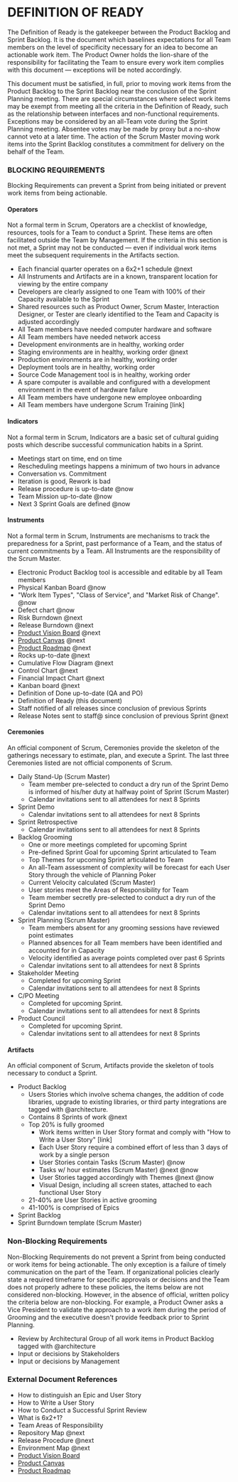 # DEFINITION OF READY
The Definition of Ready is the gatekeeper between the Product Backlog and Sprint Backlog.  It is the document which baselines expectations for all Team members on the level of specificity necessary for an idea to become an actionable work item.  The Product Owner holds the lion-share of the responsibility for facilitating the Team to ensure every work item complies with this document — exceptions will be noted accordingly.

This document must be satisfied, in full, prior to moving work items from the Product Backlog to the Sprint Backlog near the conclusion of the Sprint Planning meeting.  There are special circumstances where select work items may be exempt from meeting all the criteria in the Definition of Ready, such as the relationship between interfaces and non-functional requirements.  Exceptions may be considered by an all-Team vote during the Sprint Planning meeting.  Absentee votes may be made by proxy but a no-show cannot veto at a later time.  The action of the Scrum Master moving work items into the Sprint Backlog constitutes a commitment for delivery on the behalf of the Team.

### BLOCKING REQUIREMENTS
Blocking Requirements can prevent a Sprint from being initiated or prevent work items from being actionable.

#### Operators
Not a formal term in Scrum, Operators are a checklist of knowledge, resources, tools for a Team to conduct a Sprint.  These items are often facilitated outside the Team by Management.  If the criteria in this section is not met, a Sprint may not be conducted — even if individual work items meet the subsequent requirements in the Artifacts section.

- Each financial quarter operates on a 6x2+1 schedule @next
- All Instruments and Artifacts are in a known, transparent location for viewing by the entire company
- Developers are clearly assigned to one Team with 100% of their Capacity available to the Sprint
- Shared resources such as Product Owner, Scrum Master, Interaction Designer, or Tester are clearly identified to the Team and Capacity is adjusted accordingly
- All Team members have needed computer hardware and software
- All Team members have needed network access
- Development environments are in healthy, working order
- Staging environments are in healthy, working order @next
- Production environments are in healthy, working order
- Deployment tools are in healthy, working order
- Source Code Management tool is in healthy, working order
- A spare computer is available and configured with a development environment in the event of hardware failure
- All Team members have undergone new employee onboarding
- All Team members have undergone Scrum Training [link]

#### Indicators
Not a formal term in Scrum, Indicators are a basic set of cultural guiding posts which describe successful communication habits in a Sprint.

- Meetings start on time, end on time
- Rescheduling meetings happens a minimum of two hours in advance
- Conversation vs. Commitment
- Iteration is good, Rework is bad
- Release procedure is up-to-date @now
- Team Mission up-to-date @now
- Next 3 Sprint Goals are defined @now

#### Instruments
Not a formal term in Scrum, Instruments are mechanisms to track the preparedness for a Sprint, past performance of a Team, and the status of current commitments by a Team.  All Instruments are the responsibility of the Scrum Master.

- Electronic Product Backlog tool is accessible and editable by all Team members
- Physical Kanban Board @now
- "Work Item Types", "Class of Service", and "Market Risk of Change". @now
- Defect chart @now
- Risk Burndown @next
- Release Burndown @next
- [Product Vision Board](http://bit.ly/TTj1yF) @next
- [Product Canvas](http://bit.ly/XtqUAZ) @next
- [Product Roadmap](http://bit.ly/ZEIdwU) @next
- Rocks up-to-date @next
- Cumulative Flow Diagram @next
- Control Chart @next
- Financial Impact Chart @next
- Kanban board @next
- Definition of Done up-to-date (QA and PO)
- Definition of Ready (this document)
- Staff notified of all releases since conclusion of previous Sprints
- Release Notes sent to staff@ since conclusion of previous Sprint @next

#### Ceremonies
An official component of Scrum, Ceremonies provide the skeleton of the gatherings necessary to estimate, plan, and execute a Sprint.  The last three Ceremonies listed are not official components of Scrum.

- Daily Stand-Up (Scrum Master)
	- Team member pre-selected to conduct a dry run of the Sprint Demo is informed of his/her duty at halfway point of Sprint (Scrum Master)
	- Calendar invitations sent to all attendees for next 8 Sprints
- Sprint Demo
	- Calendar invitations sent to all attendees for next 8 Sprints
- Sprint Retrospective
	- Calendar invitations sent to all attendees for next 8 Sprints
- Backlog Grooming
	- One or more meetings completed for upcoming Sprint
	- Pre-defined Sprint Goal for upcoming Sprint articulated to Team
	- Top Themes for upcoming Sprint articulated to Team
	- An all-Team assessment of complexity will be forecast for each User Story through the vehicle of Planning Poker
	- Current Velocity calculated (Scrum Master)
	- User stories meet the Areas of Responsibility for Team
	- Team member secretly pre-selected to conduct a dry run of the Sprint Demo
	- Calendar invitations sent to all attendees for next 8 Sprints
- Sprint Planning (Scrum Master)
	- Team members absent for any grooming sessions have reviewed point estimates
	- Planned absences for all Team members have been identified and accounted for in Capacity
	- Velocity identified as average points completed over past 6 Sprints
	- Calendar invitations sent to all attendees for next 8 Sprints
- Stakeholder Meeting
	- Completed for upcoming Sprint
	- Calendar invitations sent to all attendees for next 8 Sprints
- C/PO Meeting
	- Completed for upcoming Sprint.
	- Calendar invitations sent to all attendees for next 8 Sprints
- Product Council
	- Completed for upcoming Sprint.
	- Calendar invitations sent to all attendees for next 8 Sprints

#### Artifacts
An official component of Scrum, Artifacts provide the skeleton of tools necessary to conduct a Sprint.
- Product Backlog
	- Users Stories which involve schema changes, the addition of code libraries, upgrade to existing libraries, or third party integrations are tagged with @architecture.
	- Contains 8 Sprints of work @next
	- Top 20% is fully groomed
		- Work items written in User Story format and comply with "How to Write a User Story" [link]
		- Each User Story require a combined effort of less than 3 days of work by a single person
		- User Stories contain Tasks (Scrum Master) @now
		- Tasks w/ hour estimates (Scrum Master) @next @now
		- User Stories tagged accordingly with Themes @next @now
		- Visual Design, including all screen states, attached to each functional User Story
	- 21-40% are User Stories in active grooming
	- 41-100% is comprised of Epics
- Sprint Backlog
- Sprint Burndown template (Scrum Master)

### Non-Blocking Requirements
Non-Blocking Requirements do not prevent a Sprint from being conducted or work items for being actionable.  The only exception is a failure of timely communication on the part of the Team.  If organizational policies clearly state a required timeframe for specific approvals or decisions and the Team does not properly adhere to these policies, the items below are not considered non-blocking.  However, in the absence of official, written policy the criteria below are non-blocking.  For example, a Product Owner asks a Vice President to validate the approach to a work item during the period of Grooming and the executive doesn't provide feedback prior to Sprint Planning.

- Review by Architectural Group of all work items in Product Backlog tagged with @architecture
- Input or decisions by Stakeholders
- Input or decisions by Management

### External Document References
- How to distinguish an Epic and User Story
- How to Write a User Story
- How to Conduct a Successful Sprint Review
- What is 6x2+1?
- Team Areas of Responsibility
- Repository Map @next
- Release Procedure @next
- Environment Map @next
- [Product Vision Board](http://bit.ly/TTj1yF)
- [Product Canvas](http://bit.ly/XtqUAZ)
- [Product Roadmap](http://bit.ly/ZEIdwU)
